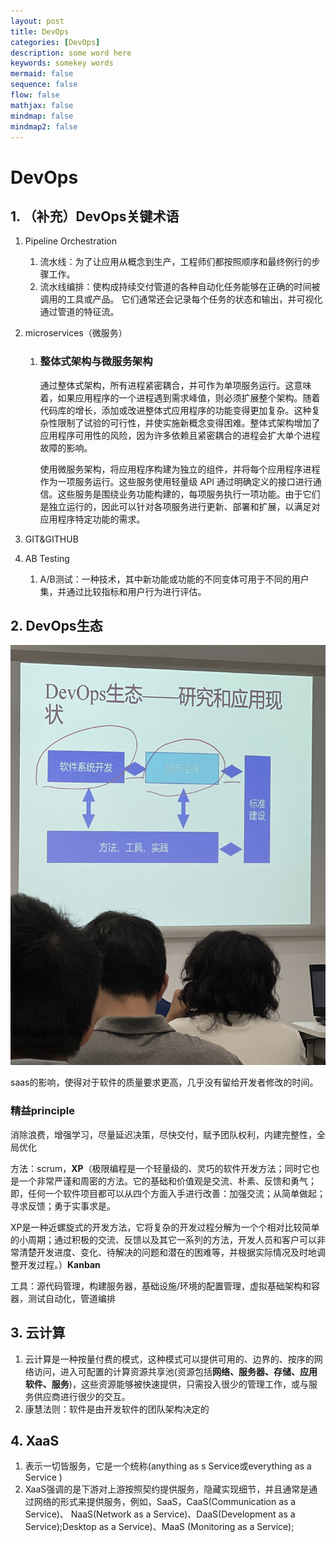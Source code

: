 ```yaml
---
layout: post
title: DevOps
categories: [DevOps]
description: some word here
keywords: somekey words
mermaid: false
sequence: false
flow: false
mathjax: false
mindmap: false
mindmap2: false
---
```


# DevOps

## 1. （补充）DevOps关键术语

1. Pipeline Orchestration
   1. 流水线：为了让应用从概念到生产，工程师们都按照顺序和最终例行的步骤工作。
   2. 流水线编排：使构成持续交付管道的各种自动化任务能够在正确的时间被调用的工具或产品。 它们通常还会记录每个任务的状态和输出，并可视化通过管道的特征流。

2. microservices（微服务）

   1. ### 整体式架构与微服务架构

      通过整体式架构，所有进程紧密耦合，并可作为单项服务运行。这意味着，如果应用程序的一个进程遇到需求峰值，则必须扩展整个架构。随着代码库的增长，添加或改进整体式应用程序的功能变得更加复杂。这种复杂性限制了试验的可行性，并使实施新概念变得困难。整体式架构增加了应用程序可用性的风险，因为许多依赖且紧密耦合的进程会扩大单个进程故障的影响。

      使用微服务架构，将应用程序构建为独立的组件，并将每个应用程序进程作为一项服务运行。这些服务使用轻量级 API 通过明确定义的接口进行通信。这些服务是围绕业务功能构建的，每项服务执行一项功能。由于它们是独立运行的，因此可以针对各项服务进行更新、部署和扩展，以满足对应用程序特定功能的需求。

3. GIT&GITHUB

4. AB Testing

   1. A/B测试：一种技术，其中新功能或功能的不同变体可用于不同的用户集，并通过比较指标和用户行为进行评估。

## 2. DevOps生态

![image-20230915104315297](https://github.com/ShadowOnYOU/images/blob/main/test202309151043801.jpg?raw=true)

saas的影响，使得对于软件的质量要求更高，几乎没有留给开发者修改的时间。

### 精益principle

消除浪费，增强学习，尽量延迟决策，尽快交付，赋予团队权利，内建完整性，全局优化

方法：scrum，**XP**（极限编程是一个轻量级的、灵巧的软件开发方法；同时它也是一个非常严谨和周密的方法。它的基础和价值观是交流、朴素、反馈和勇气；即，任何一个软件项目都可以从四个方面入手进行改善：加强交流；从简单做起；寻求反馈；勇于实事求是。

XP是一种近螺旋式的开发方法，它将复杂的开发过程分解为一个个相对比较简单的小周期；通过积极的交流、反馈以及其它一系列的方法，开发人员和客户可以非常清楚开发进度、变化、待解决的问题和潜在的困难等，并根据实际情况及时地调整开发过程。）**Kanban**

工具：源代码管理，构建服务器，基础设施/环境的配置管理，虚拟基础架构和容器，测试自动化，管道编排

## 3. 云计算

1. 云计算是一种按量付费的模式，这种模式可以提供可用的、边界的、按序的网络访问，进入可配置的计算资源共享池(资源包括**网络、服务器、存储、应用软件、服务**)，这些资源能够被快速提供，只需投入很少的管理工作，或与服务供应商进行很少的交互。
2. 康慧法则：软件是由开发软件的团队架构决定的

## 4. XaaS

1. 表示一切皆服务，它是一个统称(anything as s Service或everything as a Service )
2. XaaS强调的是下游对上游按照契约提供服务，隐藏实现细节，并且通常是通过网络的形式来提供服务，例如，SaaS，CaaS(Communication as a Service)、 NaaS(Network as a Service)、DaaS(Development as a Service);Desktop as a Service)、MaaS (Monitoring as a Service);

